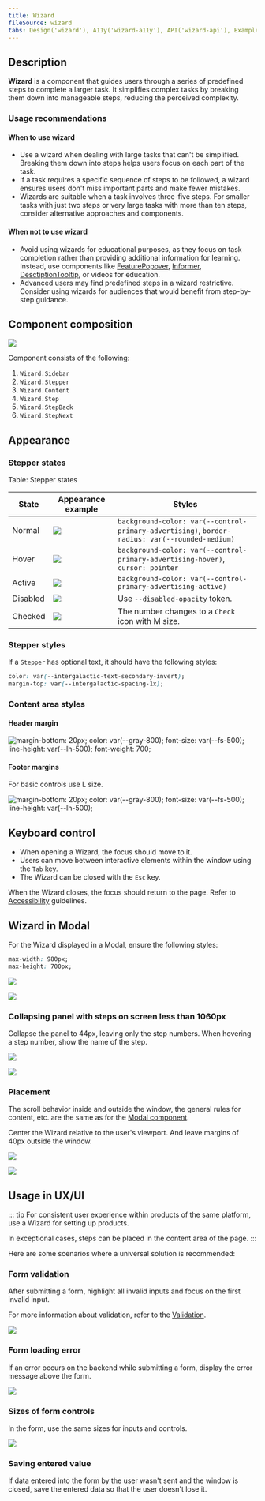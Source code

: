 ```yaml
---
title: Wizard
fileSource: wizard
tabs: Design('wizard'), A11y('wizard-a11y'), API('wizard-api'), Example('wizard-code'), Changelog('wizard-changelog')
---
```


## Description

**Wizard** is a component that guides users through a series of predefined steps to complete a larger task. It simplifies complex tasks by breaking them down into manageable steps, reducing the perceived complexity.

### Usage recommendations

#### When to use wizard

- Use a wizard when dealing with large tasks that can't be simplified. Breaking them down into steps helps users focus on each part of the task.
- If a task requires a specific sequence of steps to be followed, a wizard ensures users don't miss important parts and make fewer mistakes.
- Wizards are suitable when a task involves three-five steps. For smaller tasks with just two steps or very large tasks with more than ten steps, consider alternative approaches and components.

#### When not to use wizard

- Avoid using wizards for educational purposes, as they focus on task completion rather than providing additional information for learning. Instead, use components like [FeaturePopover](/components/feature-popover/feature-popover), [Informer](../../patterns/informer/informer.md), [DesctiptionTooltip](../tooltip/tooltip.md), or videos for education.
- Advanced users may find predefined steps in a wizard restrictive. Consider using wizards for audiences that would benefit from step-by-step guidance.

## Component composition

![](static/wizard-composition.png)

Component consists of the following:

1. `Wizard.Sidebar`
2. `Wizard.Stepper`
3. `Wizard.Content`
4. `Wizard.Step`
5. `Wizard.StepBack`
6. `Wizard.StepNext`

## Appearance

### Stepper states

Table: Stepper states

| State    | Appearance example       | Styles                                                                                         |
| -------- | ------------------------ | ---------------------------------------------------------------------------------------------- |
| Normal   | ![](static/normal.png)   | `background-color: var(--control-primary-advertising)`, `border-radius: var(--rounded-medium)` |
| Hover    | ![](static/hover.png)    | `background-color: var(--control-primary-advertising-hover)`, `cursor: pointer`                |
| Active   | ![](static/active.png)   | `background-color: var(--control-primary-advertising-active)`                                  |
| Disabled | ![](static/disabled.png) | Use `--disabled-opacity` token.                                                                |
| Checked  | ![](static/checked.png)  | The number changes to a `Check` icon with M size.                                              |

### Stepper styles

If a `Stepper` has optional text, it should have the following styles:

```CSS
color: var(--intergalactic-text-secondary-invert);
margin-top: var(--intergalactic-spacing-1x);
```

### Content area styles

#### Header margin

![margin-bottom: 20px; color: var(--gray-800); font-size: var(--fs-500); line-height: var(--lh-500); font-weight: 700;](static/header.png)

#### Footer margins

For basic controls use L size.

![margin-bottom: 20px; color: var(--gray-800); font-size: var(--fs-500); line-height: var(--lh-500);](static/footer.png)

## Keyboard control

- When opening a Wizard, the focus should move to it.
- Users can move between interactive elements within the window using the `Tab` key.
- The Wizard can be closed with the `Esc` key.

When the Wizard closes, the focus should return to the page. Refer to [Accessibility](./wizard-a11y) guidelines.

## Wizard in Modal

For the Wizard displayed in a Modal, ensure the following styles:

```CSS
max-width: 980px;
max-height: 700px;
```

![](static/wizard1.png)

![](static/wizard2.png)

### Collapsing panel with steps on screen less than 1060px

Collapse the panel to 44px, leaving only the step numbers. When hovering a step number, show the name of the step.

![](static/collapsing-stepper1.png)

![](static/collapsing-stepper2.png)

### Placement

The scroll behavior inside and outside the window, the general rules for content, etc. are the same as for the [Modal component](/components/modal/modal).

Center the Wizard relative to the user's viewport. And leave margins of 40px outside the window.

![](static/placement.png)

![](static/paddings.png)

## Usage in UX/UI

::: tip
For consistent user experience within products of the same platform, use a Wizard for setting up products.

In exceptional cases, steps can be placed in the content area of the page.
:::

Here are some scenarios where a universal solution is recommended:

### Form validation

After submitting a form, highlight all invalid inputs and focus on the first invalid input.

For more information about validation, refer to the [Validation](/patterns/validation-form/validation-form).

![](static/validation.png)

### Form loading error

If an error occurs on the backend while submitting a form, display the error message above the form.

![](static/error-all.png)

### Sizes of form controls

In the form, use the same sizes for inputs and controls.

![](static/form-yes-no.png)

### Saving entered value

If data entered into the form by the user wasn't sent and the window is closed, save the entered data so that the user doesn't lose it.
